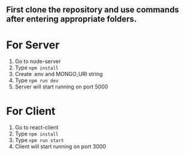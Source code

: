 ## First clone the repository and use commands after entering appropriate folders.

# For Server

1. Go to node-server
2. Type `npm install`
3. Create .env and MONGO_URI string
4. Type `npm run dev`
5. Server will start running on port 5000

# For Client

1. Go to react-client
2. Type `npm install`
3. Type `npm run start`
4. Client will start running on port 3000
